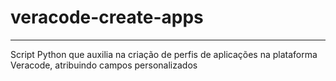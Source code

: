 # veracode-create-apps
---
Script Python que auxilia na criação de perfis de aplicações na plataforma Veracode, atribuindo campos personalizados